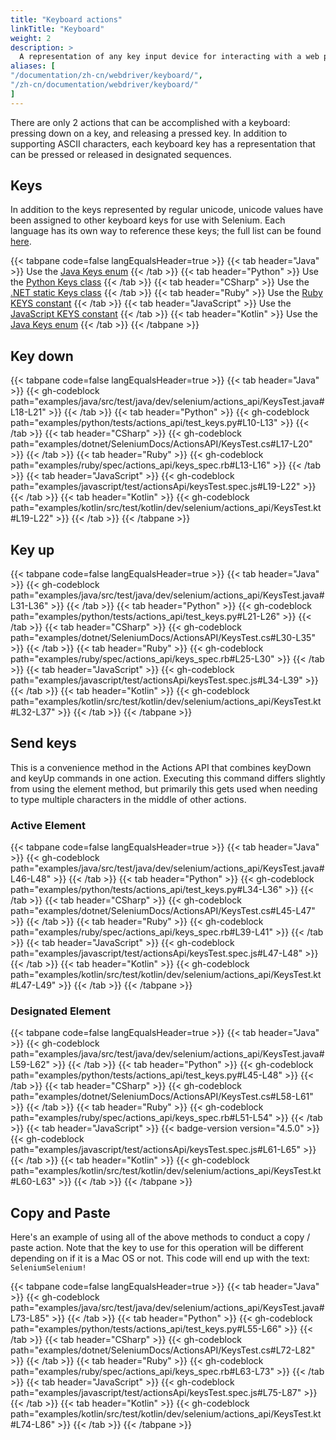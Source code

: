 ```yaml
---
title: "Keyboard actions"
linkTitle: "Keyboard"
weight: 2
description: >
  A representation of any key input device for interacting with a web page.
aliases: [
"/documentation/zh-cn/webdriver/keyboard/",
"/zh-cn/documentation/webdriver/keyboard/"
]
---
```


There are only 2 actions that can be accomplished with a keyboard:
pressing down on a key, and releasing a pressed key.
In addition to supporting ASCII characters, each keyboard key has
a representation that can be pressed or released in designated sequences.

## Keys

In addition to the keys represented by regular unicode, 
unicode values have been assigned to other keyboard keys for use with Selenium. 
Each language has its own way to reference these keys; the full list can be found
[here](https://www.w3.org/TR/webdriver/#keyboard-actions).

{{< tabpane code=false langEqualsHeader=true >}}
    {{< tab header="Java" >}}
Use the [Java Keys enum](https://github.com/SeleniumHQ/selenium/blob/selenium-4.2.0/java/src/org/openqa/selenium/Keys.java#L28)
    {{< /tab >}}
    {{< tab header="Python" >}}
Use the [Python Keys class](https://github.com/SeleniumHQ/selenium/blob/selenium-4.2.0/py/selenium/webdriver/common/keys.py#L23)
    {{< /tab >}}
    {{< tab header="CSharp" >}}
Use the [.NET static Keys class](https://github.com/SeleniumHQ/selenium/blob/selenium-4.2.0/dotnet/src/webdriver/Keys.cs#L28)
    {{< /tab >}}
    {{< tab header="Ruby" >}}
Use the [Ruby KEYS constant](https://github.com/SeleniumHQ/selenium/blob/selenium-4.2.0/rb/lib/selenium/webdriver/common/keys.rb#L28)
    {{< /tab >}}
    {{< tab header="JavaScript" >}}
Use the [JavaScript KEYS constant](https://github.com/SeleniumHQ/selenium/blob/selenium-4.2.0/javascript/node/selenium-webdriver/lib/input.js#L44)
   {{< /tab >}}
    {{< tab header="Kotlin" >}}
Use the [Java Keys enum](https://github.com/SeleniumHQ/selenium/blob/selenium-4.2.0/java/src/org/openqa/selenium/Keys.java#L28)
    {{< /tab >}}
{{< /tabpane >}}

## Key down

{{< tabpane code=false langEqualsHeader=true >}}
{{< tab header="Java" >}}
{{< gh-codeblock path="examples/java/src/test/java/dev/selenium/actions_api/KeysTest.java#L18-L21" >}}
{{< /tab >}}
{{< tab header="Python" >}}
{{< gh-codeblock path="examples/python/tests/actions_api/test_keys.py#L10-L13" >}}
{{< /tab >}}
{{< tab header="CSharp" >}}
{{< gh-codeblock path="examples/dotnet/SeleniumDocs/ActionsAPI/KeysTest.cs#L17-L20" >}}
{{< /tab >}}
{{< tab header="Ruby" >}}
{{< gh-codeblock path="examples/ruby/spec/actions_api/keys_spec.rb#L13-L16" >}}
{{< /tab >}}
{{< tab header="JavaScript" >}}
{{< gh-codeblock path="examples/javascript/test/actionsApi/keysTest.spec.js#L19-L22" >}}
{{< /tab >}}
{{< tab header="Kotlin" >}}
{{< gh-codeblock path="examples/kotlin/src/test/kotlin/dev/selenium/actions_api/KeysTest.kt#L19-L22" >}}
{{< /tab >}}
{{< /tabpane >}}

## Key up

{{< tabpane code=false langEqualsHeader=true >}}
{{< tab header="Java" >}}
{{< gh-codeblock path="examples/java/src/test/java/dev/selenium/actions_api/KeysTest.java#L31-L36" >}}
{{< /tab >}}
{{< tab header="Python" >}}
{{< gh-codeblock path="examples/python/tests/actions_api/test_keys.py#L21-L26" >}}
{{< /tab >}}
{{< tab header="CSharp" >}}
{{< gh-codeblock path="examples/dotnet/SeleniumDocs/ActionsAPI/KeysTest.cs#L30-L35" >}}
{{< /tab >}}
{{< tab header="Ruby" >}}
{{< gh-codeblock path="examples/ruby/spec/actions_api/keys_spec.rb#L25-L30" >}}
{{< /tab >}}
{{< tab header="JavaScript" >}}
{{< gh-codeblock path="examples/javascript/test/actionsApi/keysTest.spec.js#L34-L39" >}}
{{< /tab >}}
{{< tab header="Kotlin" >}}
{{< gh-codeblock path="examples/kotlin/src/test/kotlin/dev/selenium/actions_api/KeysTest.kt#L32-L37" >}}
{{< /tab >}}
{{< /tabpane >}}

## Send keys

This is a convenience method in the Actions API that combines keyDown and keyUp commands in one action.
Executing this command differs slightly from using the element method, but
primarily this gets used when needing to type multiple characters in the middle of other actions.

### Active Element

{{< tabpane code=false langEqualsHeader=true >}}
{{< tab header="Java" >}}
{{< gh-codeblock path="examples/java/src/test/java/dev/selenium/actions_api/KeysTest.java#L46-L48" >}}
{{< /tab >}}
{{< tab header="Python" >}}
{{< gh-codeblock path="examples/python/tests/actions_api/test_keys.py#L34-L36" >}}
{{< /tab >}}
{{< tab header="CSharp" >}}
{{< gh-codeblock path="examples/dotnet/SeleniumDocs/ActionsAPI/KeysTest.cs#L45-L47" >}}
{{< /tab >}}
{{< tab header="Ruby" >}}
{{< gh-codeblock path="examples/ruby/spec/actions_api/keys_spec.rb#L39-L41" >}}
{{< /tab >}}
{{< tab header="JavaScript" >}}
{{< gh-codeblock path="examples/javascript/test/actionsApi/keysTest.spec.js#L47-L48" >}}
{{< /tab >}}
{{< tab header="Kotlin" >}}
{{< gh-codeblock path="examples/kotlin/src/test/kotlin/dev/selenium/actions_api/KeysTest.kt#L47-L49" >}}
{{< /tab >}}
{{< /tabpane >}}

### Designated Element

{{< tabpane code=false langEqualsHeader=true >}}
{{< tab header="Java" >}}
{{< gh-codeblock path="examples/java/src/test/java/dev/selenium/actions_api/KeysTest.java#L59-L62" >}}
{{< /tab >}}
{{< tab header="Python" >}}
{{< gh-codeblock path="examples/python/tests/actions_api/test_keys.py#L45-L48" >}}
{{< /tab >}}
{{< tab header="CSharp" >}}
{{< gh-codeblock path="examples/dotnet/SeleniumDocs/ActionsAPI/KeysTest.cs#L58-L61" >}}
{{< /tab >}}
{{< tab header="Ruby" >}}
{{< gh-codeblock path="examples/ruby/spec/actions_api/keys_spec.rb#L51-L54" >}}
{{< /tab >}}
{{< tab header="JavaScript" >}}
{{< badge-version version="4.5.0" >}}
{{< gh-codeblock path="examples/javascript/test/actionsApi/keysTest.spec.js#L61-L65" >}}
{{< /tab >}}
{{< tab header="Kotlin" >}}
{{< gh-codeblock path="examples/kotlin/src/test/kotlin/dev/selenium/actions_api/KeysTest.kt#L60-L63" >}}
{{< /tab >}}
{{< /tabpane >}}

## Copy and Paste

Here's an example of using all of the above methods to conduct a copy / paste action.
Note that the key to use for this operation will be different depending on if it is a Mac OS or not.
This code will end up with the text: `SeleniumSelenium!`

{{< tabpane code=false langEqualsHeader=true >}}
{{< tab header="Java" >}}
{{< gh-codeblock path="examples/java/src/test/java/dev/selenium/actions_api/KeysTest.java#L73-L85" >}}
{{< /tab >}}
{{< tab header="Python" >}}
{{< gh-codeblock path="examples/python/tests/actions_api/test_keys.py#L55-L66" >}}
{{< /tab >}}
{{< tab header="CSharp" >}}
{{< gh-codeblock path="examples/dotnet/SeleniumDocs/ActionsAPI/KeysTest.cs#L72-L82" >}}
{{< /tab >}}
{{< tab header="Ruby" >}}
{{< gh-codeblock path="examples/ruby/spec/actions_api/keys_spec.rb#L63-L73" >}}
{{< /tab >}}
{{< tab header="JavaScript" >}}
{{< gh-codeblock path="examples/javascript/test/actionsApi/keysTest.spec.js#L75-L87" >}}
{{< /tab >}}
{{< tab header="Kotlin" >}}
{{< gh-codeblock path="examples/kotlin/src/test/kotlin/dev/selenium/actions_api/KeysTest.kt#L74-L86" >}}
{{< /tab >}}
{{< /tabpane >}}
